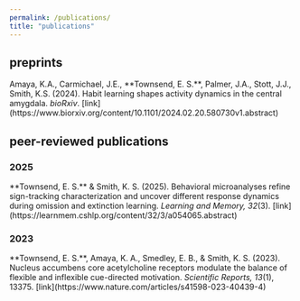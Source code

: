 ```yaml
---
permalink: /publications/
title: "publications"
---
```

<h2> preprints </h2> 
Amaya, K.A., Carmichael, J.E., **Townsend, E. S.**, Palmer, J.A., Stott, J.J., Smith, K.S. (2024). Habit learning shapes activity dynamics in the central amygdala. <i>bioRxiv</i>. [link](https://www.biorxiv.org/content/10.1101/2024.02.20.580730v1.abstract)

<h2> peer-reviewed publications </h2> 
<h3> 2025 </h3>
**Townsend, E. S.** & Smith, K. S. (2025). Behavioral microanalyses refine sign-tracking characterization and uncover different response dynamics during omission and extinction learning. <i>Learning and Memory, 32</i>(3). [link](https://learnmem.cshlp.org/content/32/3/a054065.abstract)

<h3> 2023 </h3>
**Townsend, E. S.**, Amaya, K. A., Smedley, E. B., & Smith, K. S. (2023). Nucleus accumbens core acetylcholine receptors modulate the balance of flexible and inflexible cue-directed motivation. <i>Scientific Reports, 13</i>(1), 13375. [link](https://www.nature.com/articles/s41598-023-40439-4)

